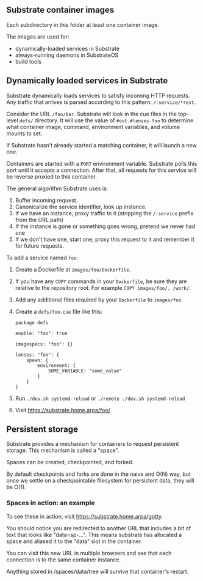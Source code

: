 ## Substrate container images

Each subdirectory in this folder at least one container image.

The images are used for:
- dynamically-loaded services in Substrate
- always-running daemons in SubstrateOS
- build tools

## Dynamically loaded services in Substrate

Substrate dynamically loads services to satisfy incoming HTTP requests. Any traffic that arrives is parsed according to this pattern: `/:service/*rest`.

Consider the URL `/foo/bar`. Substrate will look in the cue files in the top-level `defs/` directory. It will use the value of `#out.#lenses.foo` to determine what container image, command, environment variables, and volume mounts to set.

If Substrate hasn't already started a matching container, it will launch a new one.

Containers are started with a `PORT` environment variable. Substrate polls this port until it accepts a connection. After that, all requests for this service will be reverse proxied to this container.

The general algorithm Substrate uses is:

1. Buffer incoming request.
2. Canonicalize the service identifier, look up instance.
3. If we have an instance, proxy traffic to it (stripping the `/:service` prefix from the URL path)
4. If the instance is gone or something goes wrong, pretend we never had one
5. If we don't have one, start one, proxy this request to it and remember it for future requests.

To add a service named `foo`:

1. Create a Dockerfile at `images/foo/Dockerfile`.
2. If you have any `COPY` commands in your `Dockerfile`, be sure they are relative to the repository root. For example `COPY images/foo/. /work/`.
2. Add any additional files required by your `Dockerfile` to `images/foo`.
3. Create a `defs/foo.cue` file like this:

    ```
    package defs

    enable: "foo": true

    imagespecs: "foo": {}

    lenses: "foo": {
        spawn: {
            environment: {
                SOME_VARIABLE: "some_value"
            }
        }
    }
    ```

4. Run `./dev.sh systemd-reload` or `./remote ./dev.sh systemd-reload`
5. Visit https://substrate.home.arpa/foo/

## Persistent storage

Substrate provides a mechanism for containers to request persistent storage. This mechanism is called a "space".

Spaces can be created, checkpointed, and forked.

By default checkpoints and forks are done in the naive and O(N) way, but once we settle on a checkpointable filesystem for persistent data, they will be O(1).

### Spaces in action: an example

To see these in action, visit https://substrate.home.arpa/gotty.

You should notice you are redirected to another URL that includes a bit of text that looks like "data=sp-...". This means substrate has allocated a space and aliased it to the "data" slot in the container.

You can visit this new URL in multiple browsers and see that each connection is to the same container instance.

Anything stored in /spaces/data/tree will survive that container's restart.
